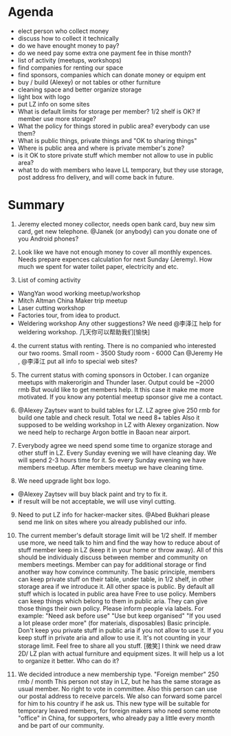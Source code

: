 # Agenda

- elect person who collect money
- discuss how to collect it technically
- do we have enought money to pay?
- do we need pay some extra one payment fee in thise month?
- list of activity (meetups, workshops)
- find companies for renting our space
- find sponsors, companies which can donate money or equipm ent
- buy / build (Alexey) or not tables or other furniture
- cleaning space and better organize storage
- light box with logo
- put LZ info on some sites
- What is default limits for storage per member? 1/2 shelf is OK? If member use more storage?
- What the policy for things stored in public area? everybody can use them?
- What is public things, private things and "OK to sharing things"
- Where is public area and where is private member's zone?
- is it OK to store private stuff which member not allow to use in public area?
- what to do with members who leave LL temporary, but they use storage, post address fro delivery, and will come back in future.

# Summary

1. Jeremy elected money collector, needs open bank card, buy new sim card, get new telephone. 
@Janek (or anybody) can you donate one of you Android phones?

2. Look like we have not enough money  to cover all monthly expences. Needs prepare expences calculation for next Sunday (Jeremy). How much we spent for water toilet paper, electricity and etc.

3. List of coming activity
- WangYan wood working meetup/workshop
- Mitch Altman China Maker trip meetup
- Laser cutting workshop
- Factories tour, from idea to product.
- Weldering workshop
Any other suggestions?
We need @李泽江 help for weldering workshop. 几天你可以帮助我们[愉快]

4.  the current status with renting.
There is no companied who interested our two rooms.
Small room - 3500
Study room - 6000
Can @Jeremy He , @李泽江 put all info to special web sites?

5. The current status with coming sponsors in October. I can organize meetups with makerorigin and Thunder laser. Output could be ~2000 rmb
But would like to get members help. It this case it make me more motivated.
If you know any potential meetup sponsor give me a contact.

6. @Alexey Zaytsev want to build tables for LZ. LZ agree give 250 rmb for build one table and check result. Total we need 8+ tables
Also it supposed to be welding workshop in LZ with Alexey organization.
Now we need help to recharge Argon bottle in Baoan near airport.

7. Everybody agree we need spend some time to organize storage and other stuff in LZ.
Every Sunday evening we will have cleaning day. We will spend 2-3 hours time for it.
So every Sunday evening we have members meetup.
After members meetup we have cleaning time.


8. We need upgrade light box logo.
- @Alexey Zaytsev will buy black paint and try to fix it.
- if result will be not acceptable, we will use vinyl cutting.

9. Need to put LZ info for hacker-macker sites. @Abed Bukhari  please send me link on sites where  you already published our info.

10. The current member's default storage limit will be 1/2 shelf.
If member use more, we need talk to him and find the way how to reduce about of stuff member keep in LZ (keep it in your home or throw away). 
All of this should be individualy discuss between member and community on members meetings. 
Member can pay for additional storage or find another way how convince community.
The basic principle, members can keep private stuff on their table,  under table, in 1/2 shelf, in other storage area if we introduce it.
All other space is public.
By default all stuff which is located in public area have Free to use policy.
Members can keep things which belong to them in public aria. They can give those things their own policy. Please inform people via labels.
For example: 
"Need ask before use"
"Use but keep organised"
"If you used a lot please order more" (for materials, disposables)
Basic principle. Don't keep you private stuff in public aria if you not allow to use it.
If you keep stuff in private aria and allow to use it. It's not counting in your storage limit.
Feel free to share all you stuff. [微笑]
I think we need draw 2D/ LZ plan with actual furniture and equipment sizes. It will help us a lot to organize it better. Who can do it?

11. We decided introduce a new membership type.
"Foreign member"
250 rmb / month
This person not stay in LZ, but he has the same storage as usual member. No right to vote in committee.
Also this person can use our postal address to receive parcels. We also can forward some parcel  for him to his country if he ask us.
This new type will be suitable for temporary leaved members, for foreign makers who need some remote "office" in China, for supporters, who already pay a little every month and be part of our community.
